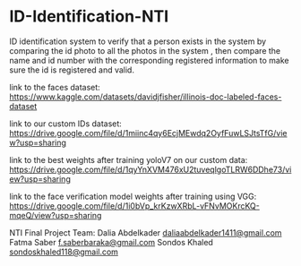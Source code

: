 # ID-Identification-NTI
ID identification system to verify that a person exists in the system by comparing the  id photo to all the photos in the system , then compare the name and id number with the corresponding registered information to make sure the id is registered and valid.

link to the faces dataset:
https://www.kaggle.com/datasets/davidjfisher/illinois-doc-labeled-faces-dataset


link to our custom IDs dataset:
https://drive.google.com/file/d/1miinc4qy6EcjMEwdq2OyfFuwLSJtsTfG/view?usp=sharing


link to the best weights after training yoloV7 on our custom data:
https://drive.google.com/file/d/1qyYnXVM476xU2tuveqlgoTLRW6DDhe73/view?usp=sharing

link to the face verification model weights after training using VGG: 
https://drive.google.com/file/d/1i0bVp_krKzwXRbL-vFNvMOKrcKQ-mqeQ/view?usp=sharing



NTI Final Project
Team:
Dalia Abdelkader
daliaabdelkader1411@gmail.com
Fatma Saber
f.saberbaraka@gmail.com
Sondos Khaled
sondoskhaled118@gmail.com

